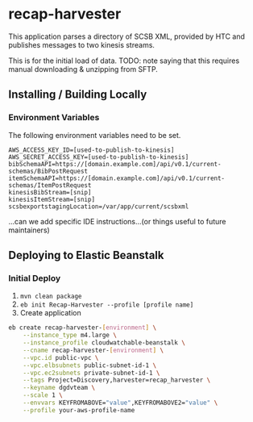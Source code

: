 # recap-harvester

This application parses a directory of SCSB XML, provided by HTC
and publishes messages to two kinesis streams.

This is for the initial load of data.
TODO: note saying that this requires manual downloading & unzipping from SFTP.

## Installing / Building Locally

### Environment Variables

The following environment variables need to be set.

```
AWS_ACCESS_KEY_ID=[used-to-publish-to-kinesis]
AWS_SECRET_ACCESS_KEY=[used-to-publish-to-kinesis]
bibSchemaAPI=https://[domain.example.com]/api/v0.1/current-schemas/BibPostRequest
itemSchemaAPI=https://[domain.example.com]/api/v0.1/current-schemas/ItemPostRequest
kinesisBibStream=[snip]
kinesisItemStream=[snip]
scsbexportstagingLocation=/var/app/current/scsbxml
```

...can we add specific IDE instructions...(or things useful to future maintainers)

## Deploying to Elastic Beanstalk

### Initial Deploy

1.  `mvn clean package`
1.  `eb init Recap-Harvester --profile [profile name]`
1.  Create application

  ```bash
  eb create recap-harvester-[environment] \
      --instance_type m4.large \
      --instance_profile cloudwatchable-beanstalk \
      --cname recap-harvester-[environment] \
      --vpc.id public-vpc \
      --vpc.elbsubnets public-subnet-id-1 \
      --vpc.ec2subnets private-subnet-id-1 \
      --tags Project=Discovery,harvester=recap_harvester \
      --keyname dgdvteam \
      --scale 1 \
      --envvars KEYFROMABOVE="value",KEYFROMABOVE2="value" \
      --profile your-aws-profile-name
  ```
